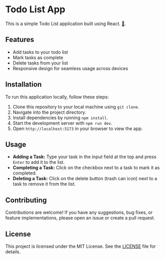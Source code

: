# Todo List App

This is a simple Todo List application built using React. [🔗](https://todo-react-appv2.netlify.app/).

## Features

- Add tasks to your todo list
- Mark tasks as complete
- Delete tasks from your list
- Responsive design for seamless usage across devices

## Installation

To run this application locally, follow these steps:

1. Clone this repository to your local machine using `git clone`.
2. Navigate into the project directory.
3. Install dependencies by running `npm install`.
4. Start the development server with `npm run dev`.
5. Open `http://localhost:5173` in your browser to view the app.

## Usage

- **Adding a Task:** Type your task in the input field at the top and press `Enter` to add it to the list.
- **Completing a Task:** Click on the checkbox next to a task to mark it as completed.
- **Deleting a Task:** Click on the delete button (trash can icon) next to a task to remove it from the list.

## Contributing

Contributions are welcome! If you have any suggestions, bug fixes, or feature implementations, please open an issue or create a pull request.

## License

This project is licensed under the MIT License. See the [LICENSE](LICENSE) file for details.

